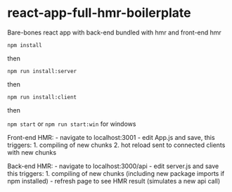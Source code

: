 # react-app-full-hmr-boilerplate
Bare-bones react app with back-end bundled with hmr and front-end hmr

`npm install`

then

`npm run install:server`

then

`npm run install:client`

then

`npm start` or `npm run start:win` for windows


Front-end HMR:
	- navigate to localhost:3001
	- edit App.js and save, this triggers:
		1. compiling of new chunks
		2. hot reload sent to connected clients with new chunks
	
Back-end HMR: 
	- navigate to localhost:3000/api
	- edit server.js and save this triggers:
		1. compiling of new chunks (including new package imports if npm installed)
	- refresh page to see HMR result (simulates a new api call)